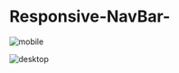 # Responsive-NavBar-

![mobile](https://user-images.githubusercontent.com/111965224/213113960-93be53e8-9f10-424e-ba18-5fee431e8a39.png)


![desktop](https://user-images.githubusercontent.com/111965224/213113967-bf40bff8-4d87-4a9e-b117-b7071fe09a71.png)
